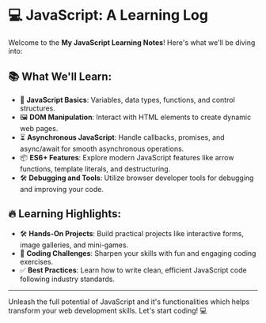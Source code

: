 # 💻 JavaScript: A Learning Log

Welcome to the **My JavaScript Learning Notes**! Here's what we'll be diving into:

## 📚 What We'll Learn:
- 🌟 **JavaScript Basics**: Variables, data types, functions, and control structures.
- 🖼️ **DOM Manipulation**: Interact with HTML elements to create dynamic web pages.
- ⏳ **Asynchronous JavaScript**: Handle callbacks, promises, and async/await for smooth asynchronous operations.
- 📦 **ES6+ Features**: Explore modern JavaScript features like arrow functions, template literals, and destructuring.
- 🛠️ **Debugging and Tools**: Utilize browser developer tools for debugging and improving your code.

## 🔥 Learning Highlights:
- 🛠️ **Hands-On Projects**: Build practical projects like interactive forms, image galleries, and mini-games.
- 🧠 **Coding Challenges**: Sharpen your skills with fun and engaging coding exercises.
- ✅ **Best Practices**: Learn how to write clean, efficient JavaScript code following industry standards.

---

Unleash the full potential of JavaScript and it's functionalities which helps transform your web development skills. Let's start coding! 💻
